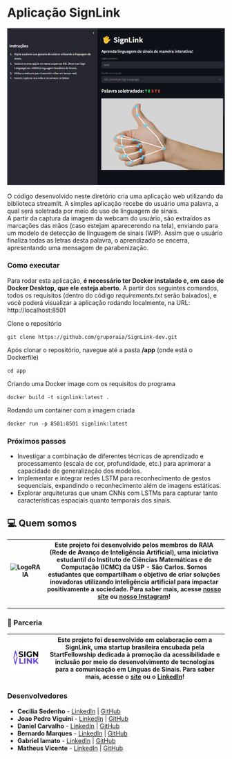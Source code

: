 # **Aplicação SignLink**

![](./app/example.png)

O código desenvolvido neste diretório cria uma aplicação web utilizando da biblioteca streamlit.
A simples aplicação recebe do usuário uma palavra, a qual será soletrada por meio do uso de linguagem de sinais.  
A partir da captura da imagem da webcam do usuário, são extraídos as marcações das mãos (caso estejam aparecerendo na tela), enviando para um modelo de detecção de linguagem de sinais (WIP). 
Assim que o usuário finaliza todas as letras desta palavra, o aprendizado se encerra, apresentando uma mensagem de parabenização.

### **Como executar**
Para rodar esta aplicação, **é necessário ter Docker instalado e, em caso de Docker Desktop, que ele esteja aberto.**
A partir dos seguintes comandos, todos os requisitos (dentro do código *requirements.txt* serão baixados), e você poderá visualizar a aplicação rodando localmente, na URL: http://localhost:8501

Clone o repositório
```
git clone https://github.com/gruporaia/SignLink-dev.git
```

Após clonar o repositório, navegue até a pasta **/app** (onde está o Dockerfile)
```
cd app
```

Criando uma Docker image com os requisitos do programa
```
docker build -t signlink:latest .
```

Rodando um container com a imagem criada
```
docker run -p 8501:8501 signlink:latest
```

### Próximos passos

- Investigar a combinação de diferentes técnicas de aprendizado e processamento (escala de cor, profundidade, etc.) para aprimorar a capacidade de generalização dos modelos.  
- Implementar e integrar redes LSTM para reconhecimento de gestos sequenciais, expandindo o reconhecimento além de imagens estáticas.  
- Explorar arquiteturas que unam CNNs com LSTMs para capturar tanto características espaciais quanto temporais dos sinais.  

## 💻 Quem somos
| ![LogoRAIA](https://github.com/user-attachments/assets/ce3f8386-a900-43ff-af84-adce9c17abd2) |  Este projeto foi desenvolvido pelos membros do **RAIA (Rede de Avanço de Inteligência Artificial)**, uma iniciativa estudantil do Instituto de Ciências Matemáticas e de Computação (ICMC) da USP - São Carlos. Somos estudantes que compartilham o objetivo de criar soluções inovadoras utilizando inteligência artificial para impactar positivamente a sociedade. Para saber mais, acesse [nosso site](https://gruporaia.vercel.app/) ou [nosso Instagram](instagram.com/grupo.raia)! |
|------------------|-------------------------------------------|

---

### 🤝 Parceria
| <img src="https://github.com/gruporaia/SpellNet/raw/main/images/sign_link_project_logo.jpeg" alt="SignLink" width="500"/> |  Este projeto foi desenvolvido em colaboração com a **SignLink**, uma startup brasileira encubada pela StartFellowship dedicada à promoção da acessibilidade e inclusão por meio do desenvolvimento de tecnologias para a comunicação em Línguas de Sinais. Para saber mais, acesse o [site](https://signlinkproject.github.io/index.html) ou o [LinkedIn](https://br.linkedin.com/company/sign-link-project)! |
|------------------|-------------------------------------------|

### Desenvolvedores
- **Cecilia Sedenho** - [LinkedIn](https://br.linkedin.com/in/cec%C3%ADlia-nunes-sedenho-305059255/pt) | [GitHub](https://github.com/HeNunes)
- **Joao Pedro Viguini** - [LinkedIn](https://br.linkedin.com/in/jo%C3%A3o-pedro-viguini-1829281bb) | [GitHub](https://github.com/jpviguini)
- **Daniel Carvalho** - [LinkedIn](https://br.linkedin.com/in/daniel-carvalho-aba61717a) | [GitHub](https://github.com/danielcarvalho99)
- **Bernardo Marques** - [LinkedIn](https://br.linkedin.com/in/bernardo-marques-costa) | [GitHub](https://github.com/bmarquescost)
- **Gabriel Iamato** - [LinkedIn](https://br.linkedin.com/in/gabriel-campanelli-iamato) | [GitHub](https://github.com/GabrielIamato)
- **Matheus Vicente** - [LinkedIn](https://br.linkedin.com/in/matheushrv) | [GitHub](https://github.com/MatheusHRV)

